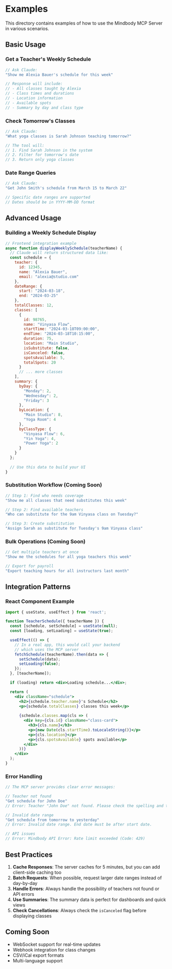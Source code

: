 # Examples

This directory contains examples of how to use the Mindbody MCP Server in various scenarios.

## Basic Usage

### Get a Teacher's Weekly Schedule

```typescript
// Ask Claude:
"Show me Alexia Bauer's schedule for this week"

// Response will include:
// - All classes taught by Alexia
// - Class times and durations
// - Location information
// - Available spots
// - Summary by day and class type
```

### Check Tomorrow's Classes

```typescript
// Ask Claude:
"What yoga classes is Sarah Johnson teaching tomorrow?"

// The tool will:
// 1. Find Sarah Johnson in the system
// 2. Filter for tomorrow's date
// 3. Return only yoga classes
```

### Date Range Queries

```typescript
// Ask Claude:
"Get John Smith's schedule from March 15 to March 22"

// Specific date ranges are supported
// Dates should be in YYYY-MM-DD format
```

## Advanced Usage

### Building a Weekly Schedule Display

```javascript
// Frontend integration example
async function displayWeeklySchedule(teacherName) {
  // Claude will return structured data like:
  const schedule = {
    teacher: {
      id: 12345,
      name: "Alexia Bauer",
      email: "alexia@studio.com"
    },
    dateRange: {
      start: "2024-03-18",
      end: "2024-03-25"
    },
    totalClasses: 12,
    classes: [
      {
        id: 98765,
        name: "Vinyasa Flow",
        startTime: "2024-03-18T09:00:00",
        endTime: "2024-03-18T10:15:00",
        duration: 75,
        location: "Main Studio",
        isSubstitute: false,
        isCanceled: false,
        spotsAvailable: 5,
        totalSpots: 20
      }
      // ... more classes
    ],
    summary: {
      byDay: {
        "Monday": 2,
        "Wednesday": 2,
        "Friday": 3
      },
      byLocation: {
        "Main Studio": 8,
        "Yoga Room": 4
      },
      byClassType: {
        "Vinyasa Flow": 6,
        "Yin Yoga": 4,
        "Power Yoga": 2
      }
    }
  };
  
  // Use this data to build your UI
}
```

### Substitution Workflow (Coming Soon)

```typescript
// Step 1: Find who needs coverage
"Show me all classes that need substitutes this week"

// Step 2: Find available teachers
"Who can substitute for the 9am Vinyasa class on Tuesday?"

// Step 3: Create substitution
"Assign Sarah as substitute for Tuesday's 9am Vinyasa class"
```

### Bulk Operations (Coming Soon)

```typescript
// Get multiple teachers at once
"Show me the schedules for all yoga teachers this week"

// Export for payroll
"Export teaching hours for all instructors last month"
```

## Integration Patterns

### React Component Example

```jsx
import { useState, useEffect } from 'react';

function TeacherSchedule({ teacherName }) {
  const [schedule, setSchedule] = useState(null);
  const [loading, setLoading] = useState(true);

  useEffect(() => {
    // In a real app, this would call your backend
    // which uses the MCP server
    fetchSchedule(teacherName).then(data => {
      setSchedule(data);
      setLoading(false);
    });
  }, [teacherName]);

  if (loading) return <div>Loading schedule...</div>;

  return (
    <div className="schedule">
      <h2>{schedule.teacher.name}'s Schedule</h2>
      <p>{schedule.totalClasses} classes this week</p>
      
      {schedule.classes.map(cls => (
        <div key={cls.id} className="class-card">
          <h3>{cls.name}</h3>
          <p>{new Date(cls.startTime).toLocaleString()}</p>
          <p>{cls.location}</p>
          <p>{cls.spotsAvailable} spots available</p>
        </div>
      ))}
    </div>
  );
}
```

### Error Handling

```typescript
// The MCP server provides clear error messages:

// Teacher not found
"Get schedule for John Doe"
// Error: Teacher "John Doe" not found. Please check the spelling and try again.

// Invalid date range
"Get schedule from tomorrow to yesterday"
// Error: Invalid date range. End date must be after start date.

// API issues
// Error: Mindbody API Error: Rate limit exceeded (Code: 429)
```

## Best Practices

1. **Cache Responses**: The server caches for 5 minutes, but you can add client-side caching too
2. **Batch Requests**: When possible, request larger date ranges instead of day-by-day
3. **Handle Errors**: Always handle the possibility of teachers not found or API errors
4. **Use Summaries**: The summary data is perfect for dashboards and quick views
5. **Check Cancellations**: Always check the `isCanceled` flag before displaying classes

## Coming Soon

- WebSocket support for real-time updates
- Webhook integration for class changes
- CSV/iCal export formats
- Multi-language support
